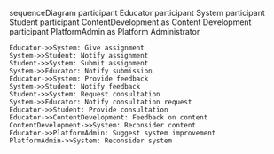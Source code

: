 sequenceDiagram
    participant Educator
    participant System
    participant Student
    participant ContentDevelopment as Content Development
    participant PlatformAdmin as Platform Administrator

    Educator->>System: Give assignment
    System->>Student: Notify assignment
    Student->>System: Submit assignment
    System->>Educator: Notify submission
    Educator->>System: Provide feedback
    System->>Student: Notify feedback
    Student->>System: Request consultation
    System->>Educator: Notify consultation request
    Educator->>Student: Provide consultation
    Educator->>ContentDevelopment: Feedback on content
    ContentDevelopment->>System: Reconsider content
    Educator->>PlatformAdmin: Suggest system improvement
    PlatformAdmin->>System: Reconsider system
